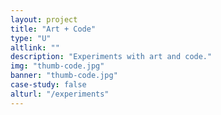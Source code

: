 ```yaml
---
layout: project
title: "Art + Code"
type: "U"
altlink: ""
description: "Experiments with art and code."
img: "thumb-code.jpg"
banner: "thumb-code.jpg"
case-study: false
alturl: "/experiments"
---
```

